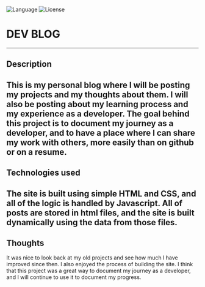 
![Language](https://img.shields.io/badge/Language-Js-yellow)
![License](https://img.shields.io/badge/Licence-MIT-brightgreen)

# DEV BLOG  
--------------------------
## Description   

This is my personal blog where I will be posting my projects and my thoughts about them. I will also be posting about my learning process and my experience as a developer. The goal behind this project is to document my journey as a developer, and to have a place where I can share my work with others, more easily than on github or on a resume.
--------------------------
## Technologies used   

The site is built using simple HTML and CSS, and all of the logic is handled by Javascript. All of posts are stored in html files, and the site is built dynamically using the data from those files. 
--------------------------
## Thoughts

It was nice to look back at my old projects and see how much I have improved since then. I also enjoyed the process of building the site. I think that this project was a great way to document my journey as a developer, and I will continue to use it to document my progress.